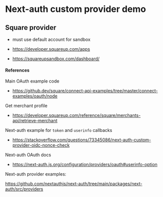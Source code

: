# Next-auth custom provider demo

## Square provider

- must use default account for sandbox

- https://developer.squareup.com/apps
- https://squareupsandbox.com/dashboard/

#### References

Main OAuth example code

- https://github.dev/square/connect-api-examples/tree/master/connect-examples/oauth/node

Get merchant profile

- https://developer.squareup.com/reference/square/merchants-api/retrieve-merchant

Next-auth example for `token` and `userinfo` callbacks

- https://stackoverflow.com/questions/73345086/next-auth-custom-provider-oidc-nonce-check

Next-auth OAuth docs

- https://next-auth.js.org/configuration/providers/oauth#userinfo-option

Next-auth provider examples:

https://github.com/nextauthjs/next-auth/tree/main/packages/next-auth/src/providers

